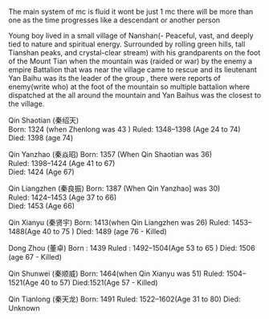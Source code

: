 The main system of mc is fluid it wont be just 1 mc there will be more than one as the time progresses like a descendant or another person 



Young boy lived in a small village of Nanshan(- Peaceful, vast, and deeply tied to nature and spiritual energy. Surrounded by rolling green hills, tall Tianshan peaks, and crystal-clear stream) with his grandparents on the foot of the Mount Tian when the mountain was (raided or war) by the enemy a empire Battalion that was near the village came to rescue and its lieutenant Yan Baihu was its the leader of the group , there were reports of enemy(write who) at the foot of the mountain so multiple battalion where dispatched at the all around the mountain and Yan Baihus was the closest to the village.



Qin Shaotian (秦绍天)  
Born: 1324 (when Zhenlong was 43 )
Ruled: 1348–1398 (Age 24 to 74)  
Died: 1398 (age 74)

Qin Yanzhao (秦焱昭)
Born: 1357 (When Qin Shaotian was 36)  
Ruled: 1398–1424 (Age 41 to 67)  
Died: 1424 (Age 67)

Qin Liangzhen (秦良振)
Born: 1387 (When Qin Yanzhao] was 30)  
Ruled: 1424–1453 (Age 37 to 66)  
Died: 1453  (Age 66)

Qin Xianyu (秦贤宇)
Born: 1413(when Qin Liangzhen was 26)
Ruled: 1453–1488(Age 40 to 75 )
Died: 1489 (age 76 - Killed)

Dong Zhou (董卓)
Born : 1439
Ruled : 1492–1504(Age 53 to 65 )
Died: 1506 (age 67 - Killed)

Qin Shunwei (秦顺威)
Born: 1464(when Qin Xianyu  was 51)
Ruled: 1504–1521(Age 40 to 57)
Died:1521(Age 57 - Killed)

Qin Tianlong (秦天龙)
Born: 1491
Ruled: 1522–1602(Age 31 to 80)
Died: Unknown